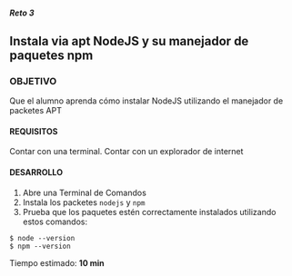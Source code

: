 ##### Reto 3
## Instala via apt NodeJS y su manejador de paquetes npm

### OBJETIVO
Que el alumno aprenda cómo instalar NodeJS utilizando el manejador de packetes APT

#### REQUISITOS

Contar con una terminal.
Contar con un explorador de internet

#### DESARROLLO

1. Abre una Terminal de Comandos
2. Instala los packetes `nodejs` y `npm`
3. Prueba que los paquetes estén correctamente instalados utilizando estos comandos:

```
$ node --version
$ npm --version
```

Tiempo estimado: **10 min**